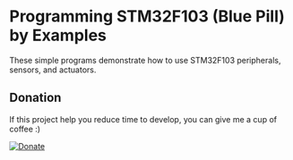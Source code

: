 # Programming STM32F103 (Blue Pill) by Examples

These simple programs demonstrate how to use STM32F103 peripherals, sensors, and actuators.

## Donation
If this project help you reduce time to develop, you can give me a cup of coffee :)

[![Donate](https://img.shields.io/badge/Donate-PayPal-green.svg)](https://paypal.me/erwin168?locale.x=en_US)
